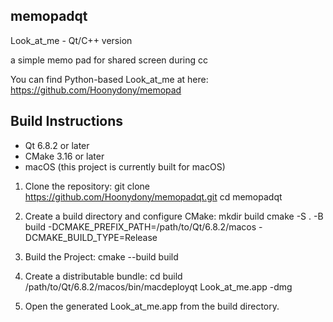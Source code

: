 ## memopadqt

Look_at_me - Qt/C++ version

a simple memo pad for shared screen during cc

You can find Python-based Look_at_me at here: https://github.com/Hoonydony/memopad


## Build Instructions

- Qt 6.8.2 or later
- CMake 3.16 or later
- macOS (this project is currently built for macOS)

1. Clone the repository:
git clone https://github.com/Hoonydony/memopadqt.git cd memopadqt

2. Create a build directory and configure CMake:
mkdir build
cmake -S . -B build -DCMAKE_PREFIX_PATH=/path/to/Qt/6.8.2/macos -DCMAKE_BUILD_TYPE=Release

3. Build the Project:
cmake --build build

4. Create a distributable bundle:
cd build
/path/to/Qt/6.8.2/macos/bin/macdeployqt Look_at_me.app -dmg

5. Open the generated Look_at_me.app from the build directory.

